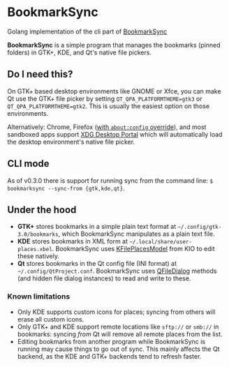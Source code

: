 # BookmarkSync

Golang implementation of the cli part of [BookmarkSync](https://github.com/jlu5/bookmarksync/)

**BookmarkSync** is a simple program that manages the bookmarks (pinned folders) in GTK+, KDE, and Qt's native file pickers.

## Do I need this?

On GTK+ based desktop environments like GNOME or Xfce, you can make Qt use the GTK+ file picker by setting `QT_QPA_PLATFORMTHEME=gtk3` or `QT_QPA_PLATFORMTHEME=gtk2`. This is usually the easiest option on those environments.

Alternatively: Chrome, Firefox ([with `about:config` override](https://wiki.archlinux.org/title/Firefox#XDG_Desktop_Portal_integration)), and most sandboxed apps support [XDG Desktop Portal](https://wiki.archlinux.org/title/XDG_Desktop_Portal) which will automatically load the desktop environment's native file picker.

## CLI mode

As of v0.3.0 there is support for running sync from the command line: `$ bookmarksync --sync-from {gtk,kde,qt}`.

## Under the hood

- **GTK+** stores bookmarks in a simple plain text format at `~/.config/gtk-3.0/bookmarks`, which BookmarkSync manipulates as a plain text file.
- **KDE** stores bookmarks in XML form at `~/.local/share/user-places.xbel`. BookmarkSync uses [KFilePlacesModel](https://api.kde.org/frameworks/kio/html/classKFilePlacesModel.html) from KIO to edit these natively.
- **Qt** stores bookmarks in the Qt config file (INI format) at `~/.config/QtProject.conf`. BookmarkSync uses [QFileDialog](https://doc.qt.io/qt-5/qfiledialog.html#setSidebarUrls) methods (and hidden file dialog instances) to read and write to these.

### Known limitations

- Only KDE supports custom icons for places; syncing from others will erase all custom icons.
- Only GTK+ and KDE support remote locations like `sftp://` or `smb://` in bookmarks: syncing *from* Qt will remove all remote places from the list.
- Editing bookmarks from another program while BookmarkSync is running may cause things to go out of sync. This mainly affects the Qt backend, as the KDE and GTK+ backends tend to refresh faster.

